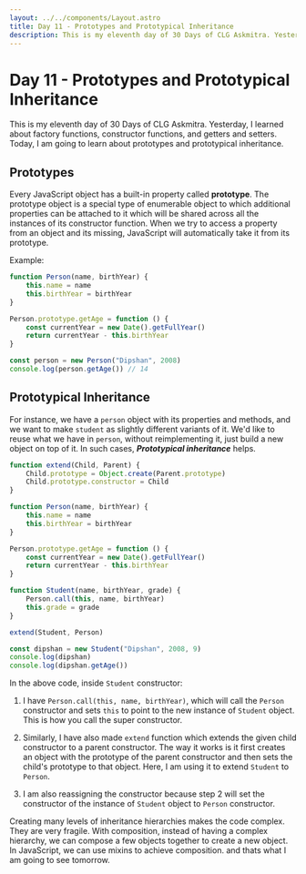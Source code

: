 ```yaml
---
layout: ../../components/Layout.astro
title: Day 11 - Prototypes and Prototypical Inheritance
description: This is my eleventh day of 30 Days of CLG Askmitra. Yesterday, I learned about factory functions, constructor functions, and getters and setters. Today, I am going to learn about prototypes and prototypical inheritance.
---
```


# Day 11 - Prototypes and Prototypical Inheritance

This is my eleventh day of 30 Days of CLG Askmitra. Yesterday, I learned about factory functions, constructor functions, and getters and setters. Today, I am going to learn about prototypes and prototypical inheritance.

## Prototypes

Every JavaScript object has a built-in property called **prototype**. The prototype object is a special type of enumerable object to which additional properties can be attached to it which will be shared across all the instances of its constructor function. When we try to access a property from an object and its missing, JavaScript will automatically take it from its prototype.

Example:

```js
function Person(name, birthYear) {
	this.name = name
	this.birthYear = birthYear
}

Person.prototype.getAge = function () {
	const currentYear = new Date().getFullYear()
	return currentYear - this.birthYear
}

const person = new Person("Dipshan", 2008)
console.log(person.getAge()) // 14
```

## Prototypical Inheritance

For instance, we have a `person` object with its properties and methods, and we want to make `student` as slightly different variants of it. We'd like to reuse what we have in `person`, without reimplementing it, just build a new object on top of it. In such cases, **_Prototypical inheritance_** helps.

```js
function extend(Child, Parent) {
	Child.prototype = Object.create(Parent.prototype)
	Child.prototype.constructor = Child
}

function Person(name, birthYear) {
	this.name = name
	this.birthYear = birthYear
}

Person.prototype.getAge = function () {
	const currentYear = new Date().getFullYear()
	return currentYear - this.birthYear
}

function Student(name, birthYear, grade) {
	Person.call(this, name, birthYear)
	this.grade = grade
}

extend(Student, Person)

const dipshan = new Student("Dipshan", 2008, 9)
console.log(dipshan)
console.log(dipshan.getAge())
```

In the above code, inside `Student` constructor:

1. I have `Person.call(this, name, birthYear)`, which will call the `Person` constructor and sets `this` to point to the new instance of `Student` object. This is how you call the super constructor.

2. Similarly, I have also made `extend` function which extends the given child constructor to a parent constructor. The way it works is it first creates an object with the prototype of the parent constructor and then sets the child's prototype to that object. Here, I am using it to extend `Student` to `Person`.

3. I am also reassigning the constructor because step 2 will set the constructor of the instance of `Student` object to `Person` constructor.

Creating many levels of inheritance hierarchies makes the code complex. They are very fragile. With composition, instead of having a complex hierarchy, we can compose a few objects together to create a new object. In JavaScript, we can use mixins to achieve composition. and thats what I am going to see tomorrow.
